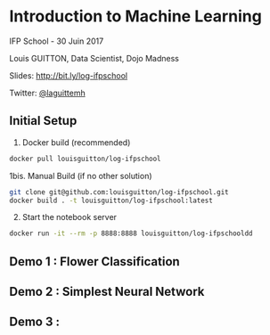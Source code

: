 # Introduction to Machine Learning
IFP School - 30 Juin 2017


Louis GUITTON, 
Data Scientist, Dojo Madness

Slides: http://bit.ly/log-ifpschool 

Twitter: [@laguittemh](https://twitter.com/LaGuitteMH) 

## Initial Setup

1. Docker build (recommended)
```bash
docker pull louisguitton/log-ifpschool
```

1bis. Manual Build (if no other solution)
```bash
git clone git@github.com:louisguitton/log-ifpschool.git
docker build . -t louisguitton/log-ifpschool:latest
```

2. Start the notebook server
```bash
docker run -it --rm -p 8888:8888 louisguitton/log-ifpschooldd
```

## Demo 1 : Flower Classification

## Demo 2 : Simplest Neural Network

## Demo 3 : 